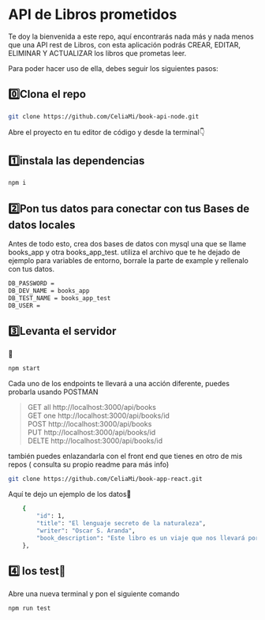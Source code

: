 # API de Libros prometidos
Te doy la bienvenida a este repo, aquí encontrarás nada más y nada menos que una API rest de Libros, con esta aplicación podrás CREAR, EDITAR, ELIMINAR Y ACTUALIZAR los libros que prometas leer.

Para poder hacer uso de ella, debes seguir los siguientes pasos:
## 0️⃣Clona el repo
```sh
git clone https://github.com/CeliaMi/book-api-node.git
```

Abre el proyecto en tu editor de código y desde la terminal👇
## 1️⃣instala las dependencias
```sh
npm i
```
## 2️⃣Pon tus datos para conectar con tus Bases de datos locales
Antes de todo esto, crea dos bases de datos con mysql una que se llame books_app y otra books_app_test.
utiliza el archivo que te he dejado de ejemplo para variables de entorno, borrale la parte de example y rellenalo con tus datos. 
```sh
DB_PASSWORD = 
DB_DEV_NAME = books_app
DB_TEST_NAME = books_app_test
DB_USER = 
```


## 3️⃣Levanta el servidor 
🚀
```sh
npm start
```

Cada uno de los endpoints te llevará a una acción diferente, puedes probarla usando POSTMAN 

> GET all http://localhost:3000/api/books <br/>
> GET one http://localhost:3000/api/books/id <br/>
> POST http://localhost:3000/api/books <br/>
> PUT http://localhost:3000/api/books/id <br/>
> DELTE http://localhost:3000/api/books/id <br/>



también puedes enlazandarla con el front end que tienes en otro de mis repos ( consulta su propio readme para más info)

```sh
git clone https://github.com/CeliaMi/book-app-react.git
```

Aquí te dejo un ejemplo de los datos👀
```sh
    {
        "id": 1,
        "title": "El lenguaje secreto de la naturaleza",
        "writer": "Oscar S. Aranda",
        "book_description": "Este libro es un viaje que nos llevará por maravillosos lugares alrededor del mundo para conocer de cerca a seres que, al igual que nosotros, tienen familia, emociones, enfrentan desafíos, toman decisiones y crean alianzas."
    },
```

## 4️⃣ los test🧪
Abre una nueva terminal y pon el siguiente comando
```sh
npm run test
```


